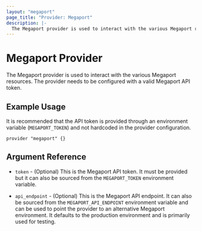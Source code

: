 ```yaml
---
layout: "megaport"
page_title: "Provider: Megaport"
description: |-
  The Megaport provider is used to interact with the various Megaport resources.
---
```


# Megaport Provider

The Megaport provider is used to interact with the various Megaport resources.
The provider needs to be configured with a valid Megaport API token.

## Example Usage

It is recommended that the API token is provided through an environment variable
(`MEGAPORT_TOKEN`) and not hardcoded in the provider configuration.

```hcl
provider "megaport" {}
```

## Argument Reference

* `token` - (Optional) This is the Megaport API token. It must be provided but
it can also be sourced from the `MEGAPORT_TOKEN` environment variable.

* `api_endpoint` - (Optional) This is the Megaport API endpoint. It can also be
sourced from the `MEGAPORT_API_ENDPOINT` environment variable and can be used to
point the provider to an alternative Megaport environment. It defaults to the
production environment and is primarily used for testing.


